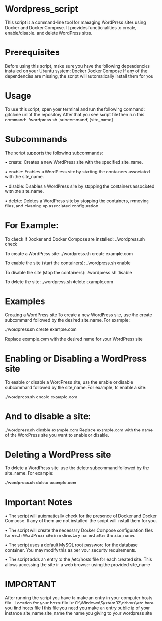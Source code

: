 # Wordpress_script
This script is a command-line tool for managing WordPress sites using Docker and 
Docker Compose. It provides functionalities to create, enable/disable, and delete 
WordPress sites.

# Prerequisites
Before using this script, make sure you have the following dependencies installed on 
your Ubuntu system:
Docker
Docker Compose
If any of the dependencies are missing, the script will automatically install them for 
you
# Usage
To use this script, open your terminal and run the following command:
gitclone url of the repository 
After that you see script file then run this command:
./wordpress.sh [subcommand] [site_name]
# Subcommands
The script supports the following subcommands:

• create: Creates a new WordPress site with the specified site_name.

• enable: Enables a WordPress site by starting the containers associated with the 
site_name.

• disable: Disables a WordPress site by stopping the containers associated with 
the site_name.

• delete: Deletes a WordPress site by stopping the containers, removing files, 
and cleaning up associated configuration
# For Example:
To check if Docker and Docker Compose are installed: ./wordpress.sh check

To create a WordPress site: ./wordpress.sh create example.com

To enable the site (start the containers): ./wordpress.sh enable

To disable the site (stop the containers): ./wordpress.sh disable

To delete the site: ./wordpress.sh delete example.com
# Examples
Creating a WordPress site
To create a new WordPress site, use the create subcommand followed by the desired 
site_name. For example:

./wordpress.sh create example.com

Replace example.com with the desired name for your WordPress site

# Enabling or Disabling a WordPress site
To enable or disable a WordPress site, use the enable or disable subcommand 
followed by the site_name. For example, to enable a site:

./wordpress.sh enable example.com
# And to disable a site:
./wordpress.sh disable example.com
Replace example.com with the name of the WordPress site you want to enable or 
disable.
# Deleting a WordPress site
To delete a WordPress site, use the delete subcommand followed by the site_name. 
For example:

./wordpress.sh delete example.com
# Important Notes
• The script will automatically check for the presence of Docker and Docker 
Compose. If any of them are not installed, the script will install them for you.

• The script will create the necessary Docker Compose configuration files for 
each WordPress site in a directory named after the site_name.

• The script uses a default MySQL root password  for the database 
container. You may modify this as per your security requirements.

• The script adds an entry to the /etc/hosts file for each created site. This allows 
accessing the site in a web browser using the provided site_name

# IMPORTANT

After running the script you have to make an entry in your computer hosts file . 
Location for your hosts file is:
C:\Windows\System32\drivers\etc
here you find hosts file 
I this file you need you make an entry 
public ip of your instance site_name 
site_name the name you giving to your wordpress site
